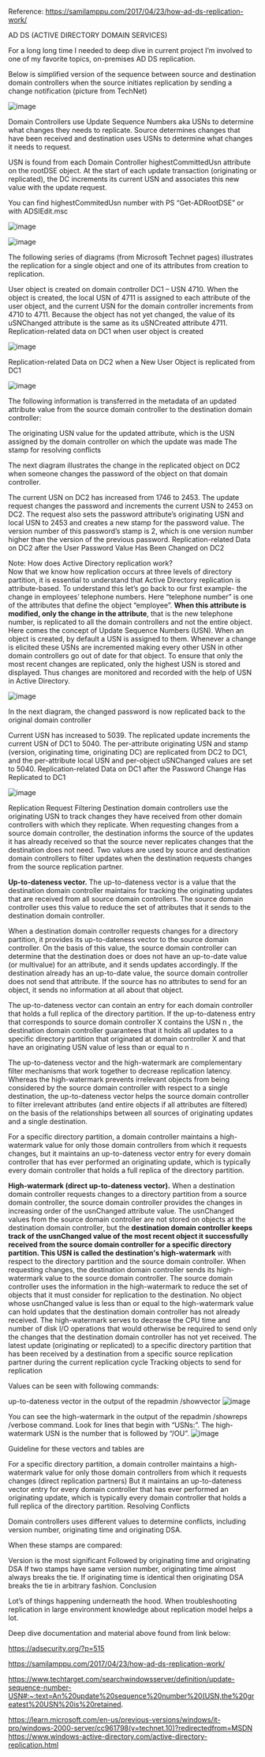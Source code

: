 Reference: https://samilamppu.com/2017/04/23/how-ad-ds-replication-work/

AD DS (ACTIVE DIRECTORY DOMAIN SERVICES)


For a long long time I needed to deep dive in current project I’m involved to one of my favorite topics, on-premises AD DS replication.

Below is simplified version of the sequence between source and destination domain controllers when the source initiates replication by sending a change notification (picture from TechNet)

![image](https://user-images.githubusercontent.com/61636643/197015131-7319c433-ab69-44e2-bd4f-cbb26c052455.png)


Domain Controllers use Update Sequence Numbers aka USNs to determine what changes they needs to replicate. Source determines changes that have been received and destination uses USNs to determine what changes it needs to request.

USN is found from each Domain Controller highestCommittedUsn attribute on the rootDSE object. At the start of each update transaction (originating or replicated), the DC increments its current USN and associates this new value with the update request.

You can find highestCommitedUsn number with PS “Get-ADRootDSE” or with ADSIEdit.msc

![image](https://user-images.githubusercontent.com/61636643/197015207-45475903-865a-4e02-aa76-892e0dfa6cde.png)

 
![image](https://user-images.githubusercontent.com/61636643/197015248-54e7f734-b2c3-43e7-b334-a996ba872ab2.png)

The following series of diagrams (from Microsoft Technet pages) illustrates the replication for a single object and one of its attributes from creation to replication.

User object is created on domain controller DC1 – USN 4710.
When the object is created, the local USN of 4711 is assigned to each attribute of the user object, and the current USN for the domain controller increments from 4710 to 4711.
Because the object has not yet changed, the value of its uSNChanged attribute is the same as its uSNCreated attribute 4711.
Replication-related data on DC1 when user object is created

![image](https://user-images.githubusercontent.com/61636643/197015356-4efbceea-9ba2-4c16-b8e8-6999a094ec84.png)

 Replication-related Data on DC2 when a New User Object is replicated from DC1

![image](https://user-images.githubusercontent.com/61636643/197015410-4de21fdf-1d8e-464e-a284-a88909f51998.png)

The following information is transferred in the metadata of an updated attribute value from the source domain controller to the destination domain controller:

The originating USN value for the updated attribute, which is the USN assigned by the domain controller on which the update was made
The stamp for resolving conflicts
 

The next diagram illustrates the change in the replicated object on DC2 when someone changes the password of the object on that domain controller.

The current USN on DC2 has increased from 1746 to 2453.
The update request changes the password and increments the current USN to 2453 on DC2.
The request also sets the password attribute’s originating USN and local USN to 2453 and creates a new stamp for the password value.
The version number of this password’s stamp is 2, which is one version number higher than the version of the previous password.
Replication-related Data on DC2 after the User Password Value Has Been Changed on DC2

Note:
How does Active Directory replication work?  
Now that we know how replication occurs at three levels of directory partition, it is essential to understand that Active Directory replication is attribute-based. To understand this let’s go back to our first example- the change in employees’ telephone numbers. Here “telephone number” is one of the attributes that define the object “employee”. **When this attribute is modified, only the change in the attribute**, that is the new telephone number, is replicated to all the domain controllers and not the entire object. Here comes the concept of Update Sequence Numbers (USN). When an object is created, by default a USN is assigned to them. Whenever a change is elicited these USNs are incremented making every other USN in other domain controllers go out of date for that object. To ensure that only the most recent changes are replicated, only the highest USN is stored and displayed. Thus changes are monitored and recorded with the help of USN in Active Directory.


![image](https://user-images.githubusercontent.com/61636643/197015604-6521eb0f-2171-449d-88c3-800161b5dcee.png)

 
In the next diagram, the changed password is now replicated back to the original domain controller

Current USN has increased to 5039.
The replicated update increments the current USN of DC1 to 5040.
The per-attribute originating USN and stamp (version, originating time, originating DC) are replicated from DC2 to DC1, and the per-attribute local USN and per-object uSNChanged values are set to 5040.
Replication-related Data on DC1 after the Password Change Has Replicated to DC1

![image](https://user-images.githubusercontent.com/61636643/197015647-7eb06fad-8130-451a-9fba-0a281ec4049d.png)

Replication Request Filtering
Destination domain controllers use the originating USN to track changes they have received from other domain controllers with which they replicate. When requesting changes from a source domain controller, the destination informs the source of the updates it has already received so that the source never replicates changes that the destination does not need. Two values are used by source and destination domain controllers to filter updates when the destination requests changes from the source replication partner.

**Up-to-dateness vector.** The up-to-dateness vector is a value that the destination domain controller maintains for tracking the originating updates that are received from all source domain controllers. The source domain controller uses this value to reduce the set of attributes that it sends to the destination domain controller.

When a destination domain controller requests changes for a directory partition, it provides its up-to-dateness vector to the source domain controller. On the basis of this value, the source domain controller can determine that the destination does or does not have an up-to-date value (or multivalue) for an attribute, and it sends updates accordingly. If the destination already has an up-to-date value, the source domain controller does not send that attribute. If the source has no attributes to send for an object, it sends no information at all about that object.

The up-to-dateness vector can contain an entry for each domain controller that holds a full replica of the directory partition. If the up-to-dateness entry that corresponds to source domain controller X contains the USN  n , the destination domain controller guarantees that it holds all updates to a specific directory partition that originated at domain controller X and that have an originating USN value of less than or equal to  n .

The up-to-dateness vector and the high-watermark are complementary filter mechanisms that work together to decrease replication latency. Whereas the high-watermark prevents irrelevant objects from being considered by the source domain controller with respect to a single destination, the up-to-dateness vector helps the source domain controller to filter irrelevant attributes (and entire objects if all attributes are filtered) on the basis of the relationships between all sources of originating updates and a single destination.

For a specific directory partition, a domain controller maintains a high-watermark value for only those domain controllers from which it requests changes, but it maintains an up-to-dateness vector entry for every domain controller that has ever performed an originating update, which is typically every domain controller that holds a full replica of the directory partition.


**High-watermark (direct up-to-dateness vector).** When a destination domain controller requests changes to a directory partition from a source domain controller, the source domain controller provides the changes in increasing order of the usnChanged attribute value. The usnChanged values from the source domain controller are not stored on objects at the destination domain controller, but the **destination domain controller keeps track of the usnChanged value of the most recent object it successfully received from the source domain controller for a specific directory partition. This USN is called the destination's high-watermark** with respect to the directory partition and the source domain controller.
When requesting changes, the destination domain controller sends its high-watermark value to the source domain controller. The source domain controller uses the information in the high-watermark to reduce the set of objects that it must consider for replication to the destination. No object whose usnChanged value is less than or equal to the high-watermark value can hold updates that the destination domain controller has not already received.
The high-watermark serves to decrease the CPU time and number of disk I/O operations that would otherwise be required to send only the changes that the destination domain controller has not yet received.
The latest update (originating or replicated) to a specific directory partition that has been received by a destination from a specific source replication partner during the current replication cycle Tracking objects to send for replication

Values can be seen with following commands:

up-to-dateness vector in the output of the repadmin /showvector
![image](https://user-images.githubusercontent.com/61636643/197015679-0dd9addf-15a6-47d5-bf1d-0431b352cf31.png)

You can see the high-watermark in the output of the repadmin /showreps /verbose command. Look for lines that begin with “USNs:”. The high-watermark USN is the number that is followed by “/OU”.
![image](https://user-images.githubusercontent.com/61636643/197015701-68048f4c-bf92-4c7f-beb0-7493b095b8f5.png)

Guideline for these vectors and tables are

For a specific directory partition, a domain controller maintains a high-watermark value for only those domain controllers from which it requests changes (direct replication partners)
But it maintains an up-to-dateness vector entry for every domain controller that has ever performed an originating update, which is typically every domain controller that holds a full replica of the directory partition.
Resolving Conflicts

Domain controllers uses different values to determine conflicts, including version number, originating time and originating DSA.

When these stamps are compared:

Version is the most significant
Followed by originating time and originating DSA
If two stamps have same version number, originating time almost always breaks the tie.
If originating time is identical then originating DSA breaks the tie in arbitrary fashion.
Conclusion

Lot’s of things happening underneath the hood. When troubleshooting replication in large environment knowledge about replication model helps a lot.

Deep dive documentation and material above found from link below:

https://adsecurity.org/?p=515

https://samilamppu.com/2017/04/23/how-ad-ds-replication-work/

https://www.techtarget.com/searchwindowsserver/definition/update-sequence-number-USN#:~:text=An%20update%20sequence%20number%20(USN,the%20greatest%20USN%20is%20retained.

https://learn.microsoft.com/en-us/previous-versions/windows/it-pro/windows-2000-server/cc961798(v=technet.10)?redirectedfrom=MSDN
https://www.windows-active-directory.com/active-directory-replication.html
